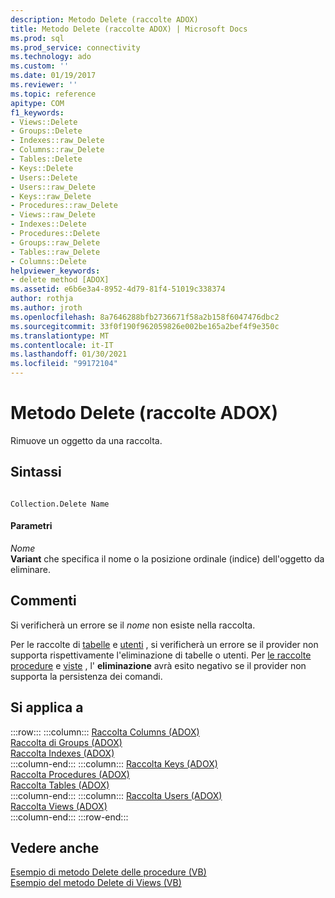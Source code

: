 ```yaml
---
description: Metodo Delete (raccolte ADOX)
title: Metodo Delete (raccolte ADOX) | Microsoft Docs
ms.prod: sql
ms.prod_service: connectivity
ms.technology: ado
ms.custom: ''
ms.date: 01/19/2017
ms.reviewer: ''
ms.topic: reference
apitype: COM
f1_keywords:
- Views::Delete
- Groups::Delete
- Indexes::raw_Delete
- Columns::raw_Delete
- Tables::Delete
- Keys::Delete
- Users::Delete
- Users::raw_Delete
- Keys::raw_Delete
- Procedures::raw_Delete
- Views::raw_Delete
- Indexes::Delete
- Procedures::Delete
- Groups::raw_Delete
- Tables::raw_Delete
- Columns::Delete
helpviewer_keywords:
- delete method [ADOX]
ms.assetid: e6b6e3a4-8952-4d79-81f4-51019c338374
author: rothja
ms.author: jroth
ms.openlocfilehash: 8a7646288bfb2736671f58a2b158f6047476dbc2
ms.sourcegitcommit: 33f0f190f962059826e002be165a2bef4f9e350c
ms.translationtype: MT
ms.contentlocale: it-IT
ms.lasthandoff: 01/30/2021
ms.locfileid: "99172104"
---
```

# <a name="delete-method-adox-collections"></a>Metodo Delete (raccolte ADOX)
Rimuove un oggetto da una raccolta.  
  
## <a name="syntax"></a>Sintassi  
  
```  
  
Collection.Delete Name  
```  
  
#### <a name="parameters"></a>Parametri  
 *Nome*  
 **Variant** che specifica il nome o la posizione ordinale (indice) dell'oggetto da eliminare.  
  
## <a name="remarks"></a>Commenti  
 Si verificherà un errore se il *nome* non esiste nella raccolta.  
  
 Per le raccolte di [tabelle](./tables-collection-adox.md) e [utenti](./users-collection-adox.md) , si verificherà un errore se il provider non supporta rispettivamente l'eliminazione di tabelle o utenti. Per [le raccolte procedure](./procedures-collection-adox.md) e [viste](./views-collection-adox.md) , l' **eliminazione** avrà esito negativo se il provider non supporta la persistenza dei comandi.  
  
## <a name="applies-to"></a>Si applica a  

:::row:::
    :::column:::
        [Raccolta Columns (ADOX)](./columns-collection-adox.md)  
        [Raccolta di Groups (ADOX)](./groups-collection-adox.md)  
        [Raccolta Indexes (ADOX)](./indexes-collection-adox.md)  
    :::column-end:::
    :::column:::
        [Raccolta Keys (ADOX)](./keys-collection-adox.md)  
        [Raccolta Procedures (ADOX)](./procedures-collection-adox.md)  
        [Raccolta Tables (ADOX)](./tables-collection-adox.md)  
    :::column-end:::
    :::column:::
        [Raccolta Users (ADOX)](./users-collection-adox.md)  
        [Raccolta Views (ADOX)](./views-collection-adox.md)  
    :::column-end:::
:::row-end:::

## <a name="see-also"></a>Vedere anche  
 [Esempio di metodo Delete delle procedure (VB)](./procedures-delete-method-example-vb.md)   
 [Esempio del metodo Delete di Views (VB)](./views-delete-method-example-vb.md)